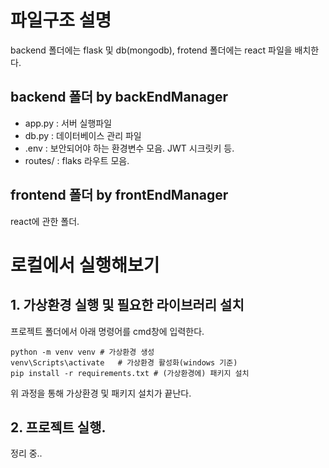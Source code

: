# 파일구조 설명
backend 폴더에는 flask 및 db(mongodb), frotend 폴더에는 react 파일을 배치한다.

## backend 폴더 by backEndManager
- app.py : 서버 실행파일
- db.py : 데이터베이스 관리 파일
- .env : 보안되어야 하는 환경변수 모음. JWT 시크릿키 등.
- routes/ : flaks 라우트 모음.

## frontend 폴더 by frontEndManager
react에 관한 폴더.

# 로컬에서 실행해보기
## 1. 가상환경 실행 및 필요한 라이브러리 설치
프로젝트 폴더에서 아래 명령어를 cmd창에 입력한다.

    python -m venv venv # 가상환경 생성
    venv\Scripts\activate   # 가상환경 활성화(windows 기준)
    pip install -r requirements.txt # (가상환경에) 패키지 설치

위 과정을 통해 가상환경 및 패키지 설치가 끝난다.

## 2. 프로젝트 실행.
정리 중..


